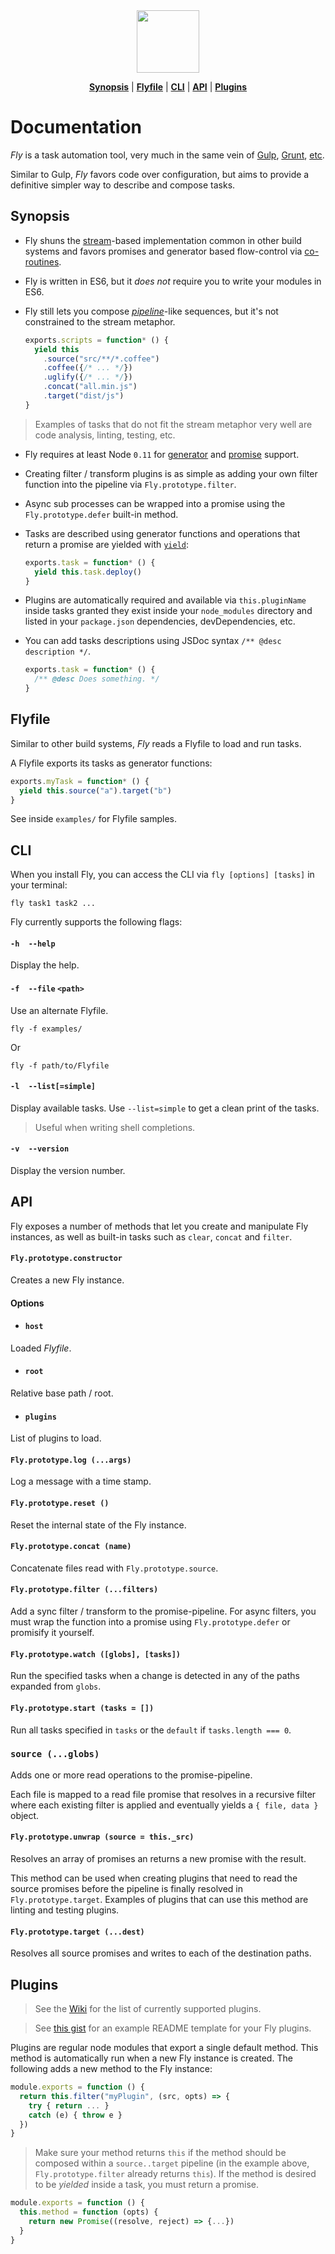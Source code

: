<div align="center">
  <a href="http://github.com/flyjs/fly">
    <img width=100px  src="https://cloud.githubusercontent.com/assets/8317250/8430194/35c6043a-1f6a-11e5-8cbd-af6cc86baa84.png">
  </a>
</div>


<p align="center">
<b><a href="#synopsis">Synopsis</a></b>
|
<b><a href="#flyfile">Flyfile</a></b>
|
<b><a href="#cli">CLI</a></b>
|
<b><a href="#api">API</a></b>
|
<b><a href="#plugins-1">Plugins</a></b>


# Documentation
_Fly_ is a task automation tool, very much in the same vein of  [Gulp](http://gulpjs.com/), [Grunt](http://gruntjs.com/), [etc](https://gist.github.com/callumacrae/9231589).

Similar to Gulp, _Fly_ favors code over configuration, but aims to provide a definitive simpler way to describe and compose tasks.

## Synopsis

* Fly shuns the [stream](https://nodejs.org/api/stream.html)-based implementation common in other build systems and favors promises and generator based flow-control via [co-routines](https://github.com/tj/co).

* Fly is written in ES6, but it _does not_ require you to write your modules in ES6.

* Fly still lets you compose [_pipeline_](https://www.google.com/search?q=pipeline+code&espv=2&biw=1186&bih=705&source=lnms&tbm=isch&sa=X&ei=L7-SVde6JqPpmQXHyrLIBg&ved=0CAcQ_AUoAg&dpr=2#tbm=isch&q=pipeline+build+system&imgrc=923J2oOnaU_VXM%3A)-like sequences, but it's not constrained to the stream metaphor.

  ```js
  exports.scripts = function* () {
    yield this
      .source("src/**/*.coffee")
      .coffee({/* ... */})
      .uglify({/* ... */})
      .concat("all.min.js")
      .target("dist/js")
  }
  ```
> Examples of tasks that do not fit the stream metaphor very well are code analysis, linting, testing, etc.

* Fly requires at least Node `0.11` for [generator](https://developer.mozilla.org/en-US/docs/Web/JavaScript/Reference/Statements/function*) and [promise](https://developer.mozilla.org/en-US/docs/Web/JavaScript/Reference/Global_Objects/Promise) support.

+ Creating filter / transform plugins is as simple as adding your own filter function into the pipeline via `Fly.prototype.filter`.

+ Async sub processes can be wrapped into a promise using the  `Fly.prototype.defer` built-in method.

+ Tasks are described using generator functions and operations that return a promise are yielded with [`yield`](https://developer.mozilla.org/en-US/docs/Web/JavaScript/Reference/Operators/yield):

  ```js
  exports.task = function* () {
    yield this.task.deploy()
  }
  ```

+ Plugins are automatically required and available via `this.pluginName` inside tasks granted they exist inside your `node_modules` directory and listed in your `package.json` dependencies, devDependencies, etc.

+ You can add tasks descriptions using JSDoc syntax `/** @desc description */`.

  ```js
  exports.task = function* () {
    /** @desc Does something. */
  }
  ```

## Flyfile

Similar to other build systems, _Fly_ reads a Flyfile to load and run tasks.

A Flyfile exports its tasks as generator functions:

```js
exports.myTask = function* () {
  yield this.source("a").target("b")
}
```

See inside `examples/` for Flyfile samples.

## CLI

When you install Fly, you can access the CLI via `fly [options] [tasks]` in your terminal:

```
fly task1 task2 ...
```

Fly currently supports the following flags:

#### `-h  --help`

Display the help.

#### `-f  --file` `<path>`

Use an alternate Flyfile.

```
fly -f examples/
```

Or


```
fly -f path/to/Flyfile
```

#### `-l  --list[=simple]`

Display available tasks. Use `--list=simple` to get a clean print of the tasks.

> Useful when writing shell completions.

#### `-v  --version`

Display the version number.

## API

Fly exposes a number of methods that let you create and manipulate Fly instances, as well as built-in tasks such as `clear`, `concat` and `filter`.

#### `Fly.prototype.constructor`
Creates a new Fly instance.

#### Options

* #### `host`
Loaded _Flyfile_.

* #### `root`
Relative base path / root.

* #### `plugins`
List of plugins to load.

#### `Fly.prototype.log (...args)`
Log a message with a time stamp.

#### `Fly.prototype.reset ()`
Reset the internal state of the Fly instance.

#### `Fly.prototype.concat (name)`
Concatenate files read with `Fly.prototype.source`.

#### `Fly.prototype.filter (...filters)`
Add a sync filter / transform to the promise-pipeline. For async filters, you must wrap the function into a promise using `Fly.prototype.defer` or promisify it yourself.

#### `Fly.prototype.watch ([globs], [tasks])`

Run the specified tasks when a change is detected in any of the paths expanded from `globs`.

#### `Fly.prototype.start (tasks = [])`

Run all tasks specified in `tasks` or the `default` if `tasks.length === 0`.

### `source (...globs)`
Adds one or more read operations to the promise-pipeline.

Each file is mapped to a read file promise that resolves in a recursive
filter where each existing filter is applied and eventually yields a `{ file, data }` object.

#### `Fly.prototype.unwrap (source = this._src)`
Resolves an array of promises an returns a new promise with the result.

This method can be used when creating plugins that need to read the source promises before the pipeline is finally resolved in `Fly.prototype.target`. Examples of plugins that can use this method are linting and testing plugins.

#### `Fly.prototype.target (...dest)`

Resolves all source promises and writes to each of the destination paths.

## Plugins

> See the [Wiki](https://github.com/flyjs/fly/wiki) for the list of currently supported plugins.

> See [this gist](https://gist.github.com/bucaran/f018ade8dee8ae189407) for an example README template for your Fly plugins.

Plugins are regular node modules that export a single default method. This method is automatically run when a new Fly instance is created. The following adds a new method to the Fly instance:


```js
module.exports = function () {
  return this.filter("myPlugin", (src, opts) => {
    try { return ... }
    catch (e) { throw e }
  })
}
```

> Make sure your method returns `this` if the method should be composed within a `source..target` pipeline (in the example above, `Fly.prototype.filter` already returns `this`). If the method is desired to be _yielded_ inside a task, you must return a promise.

```js
module.exports = function () {
  this.method = function (opts) {
    return new Promise((resolve, reject) => {...})
  }
}
```
